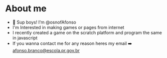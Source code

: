 # About me

- 👋 Sup boys! I’m @osnofAfonso
- I'm Interested in making games or pages from internet
- I recently created a game on the scratch platform and program the same in javascript
- If you wanna contact me for any reason heres my email ➡️ afonso.branco@escola.pr.gov.br

